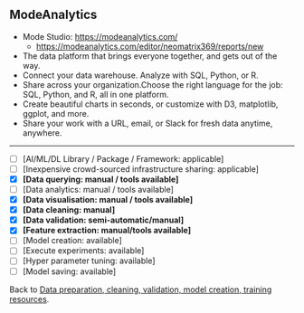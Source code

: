 ## ModeAnalytics

- Mode Studio: https://modeanalytics.com/
  - https://modeanalytics.com/editor/neomatrix369/reports/new
- The data platform that brings everyone together, and gets out of the way.
- Connect your data warehouse. Analyze with SQL, Python, or R.
- Share across your organization.Choose the right language for the job: SQL, Python, and R, all in one platform.
- Create beautiful charts in seconds, or customize with D3, matplotlib, ggplot, and more.
- Share your work with a URL, email, or Slack for fresh data anytime, anywhere.

---

- [ ] [AI/ML/DL Library / Package / Framework: applicable]
- [ ] [Inexpensive crowd-sourced infrastructure sharing: applicable]
- [x] **[Data querying: manual / tools available]** 
- [ ] [Data analytics: manual / tools available] 
- [x] **[Data visualisation: manual / tools available]**
- [x] **[Data cleaning: manual]** 
- [x] **[Data validation: semi-automatic/manual]** 
- [x] **[Feature extraction: manual/tools available]** 
- [ ] [Model creation: available] 
- [ ] [Execute experiments: available]
- [ ] [Hyper parameter tuning: available] 
- [ ] [Model saving: available]

Back to [Data preparation, cleaning, validation, model creation, training resources](README.md).